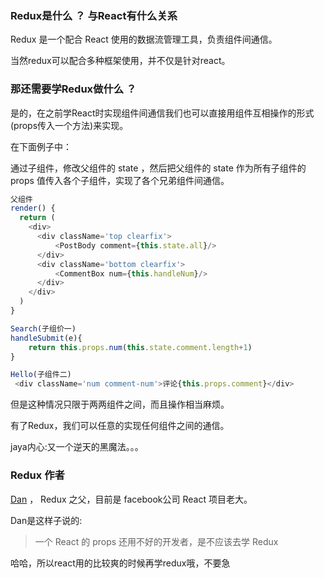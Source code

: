 ### Redux是什么 ？ 与React有什么关系

Redux 是一个配合 React 使用的数据流管理工具，负责组件间通信。

当然redux可以配合多种框架使用，并不仅是针对react。

### 那还需要学Redux做什么 ？

是的，在之前学React时实现组件间通信我们也可以直接用组件互相操作的形式(props传入一个方法)来实现。

在下面例子中：

通过子组件，修改父组件的 state ，然后把父组件的 state 作为所有子组件的 props 值传入各个子组件，实现了各个兄弟组件间通信。

```js
父组件
render() {
  return (
    <div>
      <div className='top clearfix'>
          <PostBody comment={this.state.all}/>
      </div>
      <div className='bottom clearfix'>
          <CommentBox num={this.handleNum}/>
      </div>
    </div>
  )
}

Search(子组价一)
handleSubmit(e){
    return this.props.num(this.state.comment.length+1)
}

Hello(子组件二)
 <div className='num comment-num'>评论{this.props.comment}</div>

```
但是这种情况只限于两两组件之间，而且操作相当麻烦。

有了Redux，我们可以任意的实现任何组件之间的通信。

jaya内心:又一个逆天的黑魔法。。。

### Redux 作者

[Dan](https://github.com/gaearon) ， Redux 之父，目前是 facebook公司 React 项目老大。

Dan是这样子说的:

>一个 React 的 props 还用不好的开发者，是不应该去学 Redux

哈哈，所以react用的比较爽的时候再学redux哦，不要急
